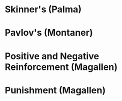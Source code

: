 # Skinner's (Palma)

# Pavlov's (Montaner)

# Positive and Negative Reinforcement (Magallen)

# Punishment (Magallen)

